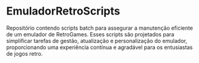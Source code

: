 # EmuladorRetroScripts
Repositório contendo scripts batch para assegurar a manutenção eficiente de um emulador de RetroGames. Esses scripts são projetados para simplificar tarefas de gestão, atualização e personalização do emulador, proporcionando uma experiência contínua e agradável para os entusiastas de jogos retro.
